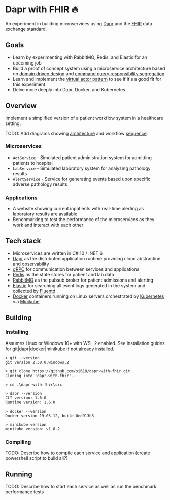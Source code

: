 # Dapr with FHIR 🔥

An experiment in building microservices using [Dapr](dapr.io) and the [FHIR](https://hl7.org/fhir/) data exchange standard.

## Goals

- Learn by experimenting with RabbitMQ, Redis, and Elastic for an upcoming job
- Build a proof of concept system using a microservice architecture based on [domain driven design](https://docs.microsoft.com/en-us/dotnet/architecture/microservices/microservice-ddd-cqrs-patterns/ddd-oriented-microservice) and [command query responsibility segregation](https://docs.microsoft.com/en-us/dotnet/architecture/microservices/microservice-ddd-cqrs-patterns/apply-simplified-microservice-cqrs-ddd-patterns)
- Learn and implement the [virtual actor pattern](https://docs.microsoft.com/en-us/dotnet/architecture/dapr-for-net-developers/actors) to see if it's a good fit for this experiment
- Delve more deeply into Dapr, Docker, and Kubernetes

## Overview

Implement a simplified version of a patient workflow system in a healthcare setting.

TODO: Add diagrams showing [architecture](https://docs.microsoft.com/en-us/dotnet/architecture/dapr-for-net-developers/media/the-world-is-distributed/distributed-design.png) and workflow [sequence](https://docs.microsoft.com/en-us/dotnet/architecture/dapr-for-net-developers/media/sample-application/sequence.png).

### Microservices

- `AdtService` - Simulated patient administration system for admitting patients to hospital
- `LabService` - Simulated laboratory system for analyzing pathology results
- `AlertService` - Service for generating events based upon specific adverse pathology results

### Applications

- A website showing current inpatients with real-time alerting as laboratory results are available
- Benchmarking to test the performance of the microservices as they work and interact with each other

## Tech stack
- Microservices are written in C# 10 / .NET 6
- [Dapr](https://docs.dapr.io/concepts/overview/) as the distributed application runtime providing cloud abstraction and observability
- [gRPC](https://docs.dapr.io/operations/configuration/grpc/) for communication between services and applications
- [Redis](https://docs.dapr.io/reference/components-reference/supported-state-stores/setup-redis/) as the state stores for patient and lab data
- [RabbitMQ](https://docs.dapr.io/reference/components-reference/supported-pubsub/setup-rabbitmq/) as the pubsub broker for patient admissions and alerting
- [Elastic](https://docs.dapr.io/operations/monitoring/logging/fluentd/) for searching all event logs generated in the system and collected by [Fluentd](https://www.fluentd.org/)
- [Docker](https://docs.dapr.io/operations/hosting/self-hosted/self-hosted-with-docker/) containers running on Linux servers orchestrated by [Kubernetes](https://docs.dapr.io/operations/hosting/kubernetes/kubernetes-overview/) via [Minikube](https://docs.dapr.io/operations/hosting/kubernetes/cluster/setup-minikube/)

## Building

### Installing

Assumes Linux or Windows 10+ with WSL 2 enabled. See installation guides for git|dapr|docker|minikube if not already installed.

```shell
> git --version
git version 2.30.0.windows.2

> git clone https://github.com/si618/dapr-with-fhir.git
Cloning into 'dapr-with-fhir'...

> cd .\dapr-with-fhir\src

> dapr --version
CLI version: 1.6.0
Runtime version: 1.6.0

> docker --version
Docker version 19.03.12, build 0ed913b8-

> minikube version
minikube version: v1.8.2
```

### Compiling

TODO: Describe how to compile each service and application (create powershell script to build all?)


## Running

TODO: Describe how to start each service as well as run the benchmark performance tests
